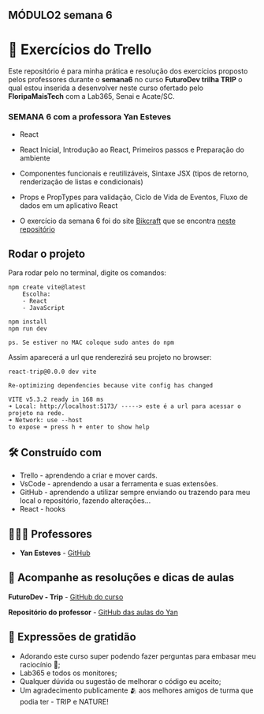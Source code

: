 ## MÓDULO2 semana 6

# 🚦 Exercícios do Trello

Este repositório é para minha prática e resolução dos exercícios proposto pelos professores durante o **semana6** no curso **FuturoDev trilha TRIP** o qual estou inserida a desenvolver neste curso ofertado pelo **FloripaMaisTech** com a Lab365, Senai e Acate/SC.

### SEMANA 6 **com a professora Yan Esteves**
  - React
  - React Inicial, Introdução ao React, Primeiros passos e Preparação do ambiente
  - Componentes funcionais e reutilizáveis, Sintaxe JSX (tipos de retorno, renderização de listas e condicionais)
  - Props e PropTypes para validação, Ciclo de Vida de Eventos, Fluxo de dados em um aplicativo React

  - O exercício da semana 6 foi do site [Bikcraft](https://www.origamid.com/projetos/bikcraft/) que se encontra [neste repositório](https://github.com/pricbnll/bikcraft)

  
## Rodar o projeto

Para rodar pelo no terminal, digite os comandos:

```
npm create vite@latest
    Escolha:
    - React
    - JavaScript

npm install
npm run dev

ps. Se estiver no MAC coloque sudo antes do npm
```

Assim aparecerá a url que renderezirá seu projeto no browser:

```
react-trip@0.0.0 dev vite

Re-optimizing dependencies because vite config has changed

VITE v5.3.2 ready in 168 ms
➜ Local: http://localhost:5173/ -----> este é a url para acessar o projeto na rede.
➜ Network: use --host 
to expose ➜ press h + enter to show help
```

## 🛠️ Construído com

- Trello - aprendendo a criar e mover cards.
- VsCode - aprendendo a usar a ferramenta e suas extensões.
- GitHub - aprendendo a utilizar sempre enviando ou trazendo para meu local o repositório, fazendo alterações...
- React - hooks
  

## 🧑🏻‍🏫 Professores

* **Yan Esteves** - [GitHub](https://github.com/yanestevesufjf)

## 📄 Acompanhe as resoluções e dicas de aulas

**FuturoDev - Trip** - [GitHub do curso](https://github.com/FuturoDEV-Trip)

**Repositório do professor** - [GitHub das aulas do Yan](https://github.com/yanestevesufjf/react_trip)


## 🎁 Expressões de gratidão

* Adorando este curso super podendo fazer perguntas para embasar meu raciocínio 📢;
* Lab365 e todos os monitores;
* Qualquer dúvida ou sugestão de melhorar o código eu aceito;
* Um agradecimento publicamente 🫂 aos melhores amigos de turma que podia ter - TRIP e NATURE!
